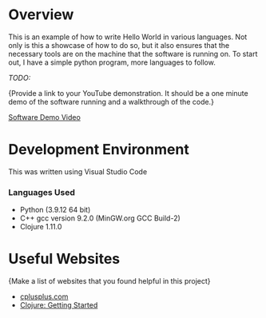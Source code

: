 # Overview

This is an example of how to write Hello World in various languages. Not only is this a showcase of how to do so, but it also ensures that the necessary tools are on the machine that the software is running on. To start out, I have a simple python program, more languages to follow.


*TODO:*

{Provide a link to your YouTube demonstration.  It should be a one minute demo of the software running and a walkthrough of the code.}

[Software Demo Video](http://youtube.link.goes.here)

# Development Environment

This was written using Visual Studio Code

### Languages Used
* Python (3.9.12 64 bit)
* C++ gcc version 9.2.0 (MinGW.org GCC Build-2)
* Clojure 1.11.0

# Useful Websites

{Make a list of websites that you found helpful in this project}
* [cplusplus.com](https://www.cplusplus.com/)
* [Clojure: Getting Started](https://clojure.org/guides/getting_started)